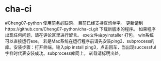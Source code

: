 # cha-ci
#Cheng07-python
使用前务必联网。
目前已经支持查询单字。
更新请到https://github.com/Cheng07-python/cha-ci.git 下载新版本的程序。
如果程序出现任何问题，请在评论区里进行留言。
exe文件由pyinstaller 打包。
win系统可以直接运行exe。
若是Mac系统在运行程序前请先安装ping3、subprocess的库。安装步骤：打开终端，输入pip install ping3，点击回车，当出现successful字样时代表安装成功。subprocess库同上。
转载请标明出处。
